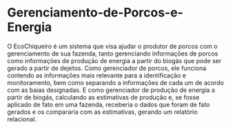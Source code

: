 # Gerenciamento-de-Porcos-e-Energia
  O EcoChiqueiro é um sistema que visa ajudar o produtor de porcos com o gerenciamento de sua fazenda, tanto gerenciando informações de porcos como informações de produção de energia a partir do biogás que pode ser gerado a partir de dejetos.
  Como gerenciador de porcos, ele funciona contendo as informações mais relevante para a identificação e monitoramento, bem como separando a informações de cada um de acordo com as baias designadas.
  E como gerenciador de produção de energia a partir de biogás, calculando as estimativas de produção e, se fosse aplicado de fato em uma fazenda, receberia o dados que foram de fato gerados e os compararia com as estimativas, gerando um relatório relacional.
